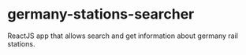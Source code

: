 # germany-stations-searcher
ReactJS app that allows search and get information about germany rail stations.
